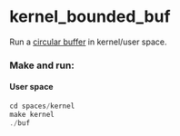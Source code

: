 # kernel_bounded_buf

Run a [circular buffer](https://en.wikipedia.org/wiki/Circular_buffer) in kernel/user space. 

### Make and run:
#### User space
```c
cd spaces/kernel
make kernel
./buf
```
